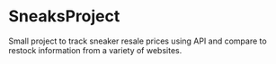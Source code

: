 # SneaksProject
Small project to track sneaker resale prices using API and compare to restock information from a variety of websites.
